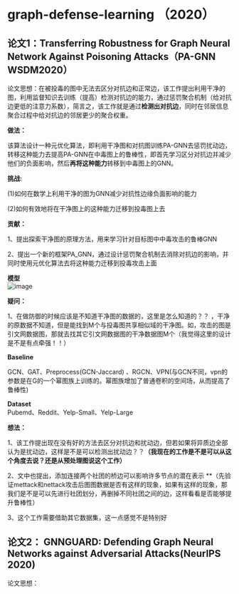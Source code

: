 # graph-defense-learning （2020）
## 论文1：Transferring Robustness for Graph Neural Network Against Poisoning Attacks（PA-GNN WSDM2020）
 论文思想：在被投毒的图中无法去区分对抗边和正常边，该工作提出利用干净的图，利用监督知识去训练（提高）检测对抗边的能力，通过惩罚聚合机制（给对抗边更低的注意力系数），简言之，该工作就是通过**检测出对抗边**，同时在邻居信息聚合过程中给对抗边的邻居更少的聚合权重。

**做法：**  

该算法设计一种元优化算法，即利用干净图和对抗图训练PA-GNN去惩罚扰动边，转移这种能力去提高PA-GNN在中毒图上的鲁棒性，即首先学习区分对抗边并减少他们的负面影响，然后**再将这种能力**转移到中毒图上的GNN。

**挑战:**  

(1)如何在数学上利用干净的图为GNN减少对抗性边缘负面影响的能力  

(2)如何有效地将在干净图上的这种能力迁移到投毒图上去

**贡献：**  

1、提出探索干净图的原理方法，用来学习针对目标图中中毒攻击的鲁棒GNN  

2、提出一个新的框架PA_GNN，通过设计惩罚聚合机制去消除对抗边的影响，并同时使用元优化算法去将这种能力迁移到投毒攻击上面  

**模型**  
![image](https://user-images.githubusercontent.com/28797626/140857119-8a81c6aa-3934-4f3a-8489-a1d0b06d30fc.png)


**疑问：**  

1、在做防御的时候应该是不知道干净图的数据的，这里是怎么知道的？？  ，干净的原数据不知道，但是能找到M个与投毒图共享相似域的干净图。如，攻击的图是引文网数据图，那就去找其它引文网数据图的干净数据图M个（我觉得这里的设计是不是有点牵强！！）

**Baseline**  

GCN、GAT、Preprocess(GCN-Jaccard) 、RGCN、VPN(与GCN不同，vpn的参数是在G的一个幂图族上训练的。幂图族增加了普通卷积的空间场，从而提高了鲁棒性)  

**Dataset**  
Pubemd、Reddit、Yelp-Small、Yelp-Large


**想法：**  

1、该工作提出现在没有好的方法去区分对抗边和扰动边，但若如果将异质边全部认为是扰动边，这样是不是可以检测出扰动边？？**（我现在的工作是不是可以从这个角度去说？还是从预处理图说这个工作）**  

2、文中也提出，添加连接两个社团的桥边可以影响许多节点的潜在表示 **（先验证mettack和nettack攻击后图图数据是否有这样的现象，如果有这样的现象，那我们是不是可以先进行社团划分，再删掉不同社团之间的边，这样看看是否能够提升鲁棒性）  

3、这个工作需要借助其它数据集，这一点感觉不是特别好


## 论文2： GNNGUARD: Defending Graph Neural Networks against Adversarial Attacks(NeurIPS 2020)  
 论文思想：
